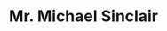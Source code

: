 ---
layout: page
title: Mr. Michael Sinclair
staff-pic: instructional/Mr. Michael Sinclair.jpg
email: MSinclair@kamsc.k12.mi.us
---